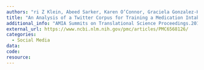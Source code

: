```yaml
---
authors: "ri Z Klein, Abeed Sarker, Karen O’Connor, Graciela Gonzalez-Hernandez"
title: "An Analysis of a Twitter Corpus for Training a Medication Intake Classifier."
additional_info: "AMIA Summits on Translational Science Proceedings.2019"
external_url: https://www.ncbi.nlm.nih.gov/pmc/articles/PMC6568126/
categories:
  - Social Media
data:
code:
resource:
---
```

